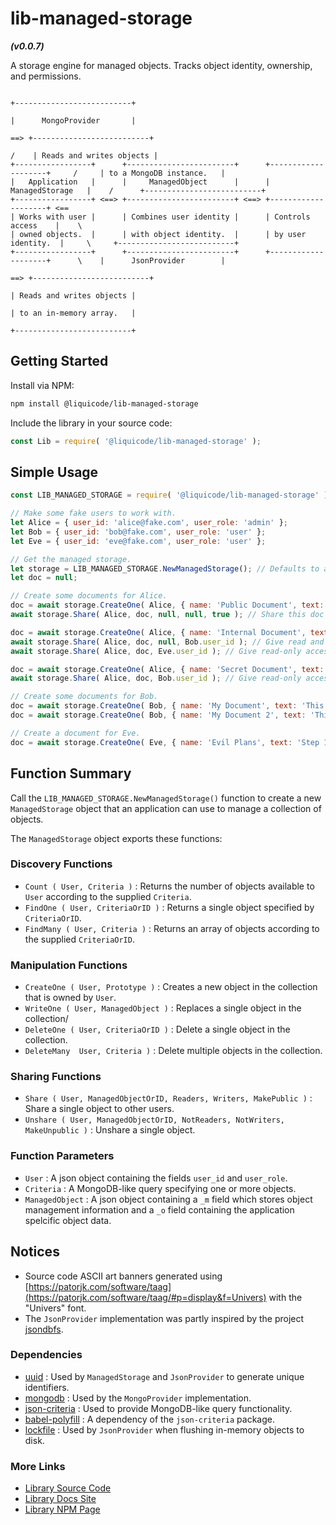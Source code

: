 # lib-managed-storage
***(v0.0.7)***

A storage engine for managed objects. Tracks object identity, ownership, and permissions.

```
                                                                                          +--------------------------+
                                                                                          |      MongoProvider       |
                                                                                      ==> +--------------------------+
                                                                                     /    | Reads and writes objects |
+-----------------+      +------------------------+      +--------------------+     /     | to a MongoDB instance.   |
|   Application   |      |     ManagedObject      |      |   ManagedStorage   |    /      +--------------------------+
+-----------------+ <==> +------------------------+ <==> +--------------------+ <==      
| Works with user |      | Combines user identity |      | Controls access    |    \     
| owned objects.  |      | with object identity.  |      | by user identity.  |     \     +--------------------------+
+-----------------+      +------------------------+      +--------------------+      \    |      JsonProvider        |
                                                                                      ==> +--------------------------+
                                                                                          | Reads and writes objects |
                                                                                          | to an in-memory array.   |
                                                                                          +--------------------------+
```


Getting Started
---------------------------------------------------------------------

Install via NPM:
```bash
npm install @liquicode/lib-managed-storage
```

Include the library in your source code:
```javascript
const Lib = require( '@liquicode/lib-managed-storage' );
```


Simple Usage
---------------------------------------------------------------------

```javascript
const LIB_MANAGED_STORAGE = require( '@liquicode/lib-managed-storage' );

// Make some fake users to work with.
let Alice = { user_id: 'alice@fake.com', user_role: 'admin' };
let Bob = { user_id: 'bob@fake.com', user_role: 'user' };
let Eve = { user_id: 'eve@fake.com', user_role: 'user' };

// Get the managed storage.
let storage = LIB_MANAGED_STORAGE.NewManagedStorage(); // Defaults to an in-memory json array.
let doc = null;

// Create some documents for Alice.
doc = await storage.CreateOne( Alice, { name: 'Public Document', text: 'This is a public document.' } );
await storage.Share( Alice, doc, null, null, true ); // Share this doc with everyone.

doc = await storage.CreateOne( Alice, { name: 'Internal Document', text: 'This is an internal document.' } );
await storage.Share( Alice, doc, null, Bob.user_id ); // Give read and write access to Bob.
await storage.Share( Alice, doc, Eve.user_id ); // Give read-only access to Eve.

doc = await storage.CreateOne( Alice, { name: 'Secret Document', text: 'This is a secret document.' } );
await storage.Share( Alice, doc, Bob.user_id ); // Give read-only access to Bob.

// Create some documents for Bob.
doc = await storage.CreateOne( Bob, { name: 'My Document', text: 'This is my document.' } );
doc = await storage.CreateOne( Bob, { name: 'My Document 2', text: 'This is my other document.' } );

// Create a document for Eve.
doc = await storage.CreateOne( Eve, { name: 'Evil Plans', text: 'Step 1: Take over the world.' } );

```


Function Summary
---------------------------------------------------------------------

Call the `LIB_MANAGED_STORAGE.NewManagedStorage()` function to create a new `ManagedStorage` object 
that an application can use to manage a collection of objects.

The `ManagedStorage` object exports these functions:

### Discovery Functions

- `Count ( User, Criteria )`
	: Returns the number of objects available to `User` according to the supplied `Criteria`.
- `FindOne ( User, CriteriaOrID )`
	: Returns a single object specified by `CriteriaOrID`.
- `FindMany ( User, Criteria )`
	: Returns an array of objects according to the supplied `CriteriaOrID`.

### Manipulation Functions

- `CreateOne ( User, Prototype )`
	: Creates a new object in the collection that is owned by `User`.
- `WriteOne ( User, ManagedObject )`
	: Replaces a single object in the collection/
- `DeleteOne ( User, CriteriaOrID )`
	: Delete a single object in the collection.
- `DeleteMany  User, Criteria )`
	: Delete multiple objects in the collection.

### Sharing Functions

- `Share ( User, ManagedObjectOrID, Readers, Writers, MakePublic )`
	: Share a single object to other users.
- `Unshare ( User, ManagedObjectOrID, NotReaders, NotWriters, MakeUnpublic )`
	: Unshare a single object.

### Function Parameters

- `User`
	: A json object containing the fields `user_id` and `user_role`.
- `Criteria`
	: A MongoDB-like query specifying one or more objects.
- `ManagedObject`
	: A json object containing a `_m` field which stores object management information
	and a `_o` field containing the application spelcific object data.

Notices
---------------------------------------------------------------------

- Source code ASCII art banners generated using [https://patorjk.com/software/taag](https://patorjk.com/software/taag/#p=display&f=Univers) with the "Univers" font.
- The `JsonProvider` implementation was partly inspired by the project [jsondbfs](https://github.com/mcmartins/jsondbfs).


### Dependencies

- [uuid](https://www.npmjs.com/package/uuid)
	: Used by `ManagedStorage` and `JsonProvider` to generate unique identifiers.
- [mongodb](https://www.npmjs.com/package/mongodb)
	: Used by the `MongoProvider` implementation.
- [json-criteria](https://www.npmjs.com/package/json-criteria)
	: Used to provide MongoDB-like query functionality.
- [babel-polyfill](https://www.npmjs.com/package/@babel/polyfill)
	: A dependency of the `json-criteria` package.
- [lockfile](https://www.npmjs.com/package/lockfile)
	: Used by `JsonProvider` when flushing in-memory objects to disk.


### More Links

- [Library Source Code](https://github.com/liquicode/lib-managed-storage)
- [Library Docs Site](http://lib-managed-storage.liquicode.com)
- [Library NPM Page](https://www.npmjs.com/package/@liquicode/lib-managed-storage)

